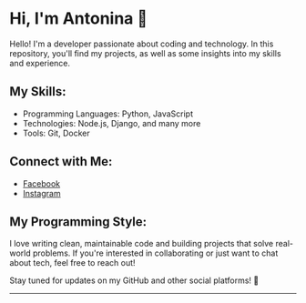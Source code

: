 # Hi, I'm Antonina 👋

Hello! I'm a developer passionate about coding and technology. In this repository, you'll find my projects, as well as some insights into my skills and experience.

## My Skills:
- Programming Languages: Python, JavaScript
- Technologies: Node.js, Django, and many more
- Tools: Git, Docker

## Connect with Me:
- [Facebook]([https://twitter.com/your-name](https://www.facebook.com/share/14w5qKS9av/?mibextid=wwXIfr))
- [Instagram]([https://www.instagram.com/your-name](https://www.instagram.com/tonya.shatalova/profilecard/?igsh=amxlZG1zbGJtcmhq))

## My Programming Style:
I love writing clean, maintainable code and building projects that solve real-world problems. If you're interested in collaborating or just want to chat about tech, feel free to reach out!


Stay tuned for updates on my GitHub and other social platforms! 🚀

---



<!--
**Shatalova-Antonina/Shatalova-Antonina** is a ✨ _special_ ✨ repository because its `README.md` (this file) appears on your GitHub profile.

Here are some ideas to get you started:

- 🔭 I’m currently working on ...
- 🌱 I’m currently learning ...
- 👯 I’m looking to collaborate on ...
- 🤔 I’m looking for help with ...
- 💬 Ask me about ...
- 📫 How to reach me: ...
- 😄 Pronouns: ...
- ⚡ Fun fact: ...
-->
